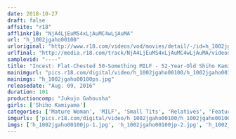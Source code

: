 ```yaml
---
date: 2018-10-27
draft: false
affsite: "r18"
afflinkr18: "NjA4LjEuMS4xLjAuMC4wLjAuMA"
url: "h_1002jgaho00100"
urloriginal: "http://www.r18.com/videos/vod/movies/detail/-/id=h_1002jgaho00100"
urlfinal: "http://media.r18.com/track/NjA4LjEuMS4xLjAuMC4wLjAuMA/videos/vod/movies/detail/-/id=h_1002jgaho00100"
samplevid: "----"
title: "Incest: Flat-Chested 50-Something MILF - 52-Year-Old Shiho Kamiyama"
mainimgurl: "pics.r18.com/digital/video/h_1002jgaho00100/h_1002jgaho00100ps.jpg"
mainimgs: "h_1002jgaho00100ps.jpg"
releasedate: "Aug. 09, 2016"
duration: 101
productioncomp: "Jukujo Gahousha"
girls: ['Shiho Kamiyama']
categories: ['Mature Woman', 'MILF', 'Small Tits', 'Relatives', 'Featured Actress', 'Masturbation']
imgurls: ['pics.r18.com/digital/video/h_1002jgaho00100/h_1002jgaho00100jp-1.jpg', 'pics.r18.com/digital/video/h_1002jgaho00100/h_1002jgaho00100jp-2.jpg', 'pics.r18.com/digital/video/h_1002jgaho00100/h_1002jgaho00100jp-3.jpg', 'pics.r18.com/digital/video/h_1002jgaho00100/h_1002jgaho00100jp-4.jpg', 'pics.r18.com/digital/video/h_1002jgaho00100/h_1002jgaho00100jp-5.jpg', 'pics.r18.com/digital/video/h_1002jgaho00100/h_1002jgaho00100jp-6.jpg', 'pics.r18.com/digital/video/h_1002jgaho00100/h_1002jgaho00100jp-7.jpg', 'pics.r18.com/digital/video/h_1002jgaho00100/h_1002jgaho00100jp-8.jpg', 'pics.r18.com/digital/video/h_1002jgaho00100/h_1002jgaho00100jp-9.jpg', 'pics.r18.com/digital/video/h_1002jgaho00100/h_1002jgaho00100jp-10.jpg', 'pics.r18.com/digital/video/h_1002jgaho00100/h_1002jgaho00100jp-11.jpg', 'pics.r18.com/digital/video/h_1002jgaho00100/h_1002jgaho00100jp-12.jpg', 'pics.r18.com/digital/video/h_1002jgaho00100/h_1002jgaho00100jp-13.jpg', 'pics.r18.com/digital/video/h_1002jgaho00100/h_1002jgaho00100jp-14.jpg', 'pics.r18.com/digital/video/h_1002jgaho00100/h_1002jgaho00100jp-15.jpg', 'pics.r18.com/digital/video/h_1002jgaho00100/h_1002jgaho00100jp-16.jpg', 'pics.r18.com/digital/video/h_1002jgaho00100/h_1002jgaho00100jp-17.jpg', 'pics.r18.com/digital/video/h_1002jgaho00100/h_1002jgaho00100jp-18.jpg', 'pics.r18.com/digital/video/h_1002jgaho00100/h_1002jgaho00100jp-19.jpg', 'pics.r18.com/digital/video/h_1002jgaho00100/h_1002jgaho00100jp-20.jpg']
imgs: ['h_1002jgaho00100jp-1.jpg', 'h_1002jgaho00100jp-2.jpg', 'h_1002jgaho00100jp-3.jpg', 'h_1002jgaho00100jp-4.jpg', 'h_1002jgaho00100jp-5.jpg', 'h_1002jgaho00100jp-6.jpg', 'h_1002jgaho00100jp-7.jpg', 'h_1002jgaho00100jp-8.jpg', 'h_1002jgaho00100jp-9.jpg', 'h_1002jgaho00100jp-10.jpg', 'h_1002jgaho00100jp-11.jpg', 'h_1002jgaho00100jp-12.jpg', 'h_1002jgaho00100jp-13.jpg', 'h_1002jgaho00100jp-14.jpg', 'h_1002jgaho00100jp-15.jpg', 'h_1002jgaho00100jp-16.jpg', 'h_1002jgaho00100jp-17.jpg', 'h_1002jgaho00100jp-18.jpg', 'h_1002jgaho00100jp-19.jpg', 'h_1002jgaho00100jp-20.jpg']
---
```


